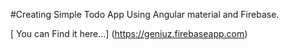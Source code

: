 #Creating Simple Todo App Using Angular material and Firebase.

[ You can Find it here...] (https://geniuz.firebaseapp.com)
